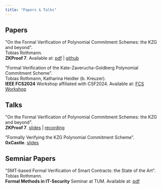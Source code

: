 ```yaml
--- 
title: "Papers & Talks"
---
```


## Papers 

"On the Formal Verification of Polynomial Commitment Schemes: the KZG and beyond".\
Tobias Rothmann.\
**ZKProof 7**. Available at: [pdf](On_the_Formal_Verification_of_Polynomial_Commitment_Schemes_the_KZG_and_beyond.pdf) | [github](https://github.com/tobias-rothmann/Polynomial-Commitment-Schemes)

"Formal Verification of the Kate-Zaverucha-Goldberg
Polynomial Commitment Scheme".\
Tobias Rothmann, Katharina Heidler (b. Kreuzer).\
**IEEE FCS2024** Workshop affiliated with CSF2024. Available at: [FCS Workshop](https://fcs-workshop.github.io/fcs2024/papers/FCS_Rothmann_Kreuzer.pdf) 

## Talks 

"On the Formal Verification of Polynomial Commitment Schemes: the KZG and beyond".\
**ZKProof 7**. [slides](https://docs.google.com/presentation/d/1G8h41Wiq7lVqYnN-ORlk2X_J_I6CYZcMEuFipXdvjNs/edit#slide=id.g33ae50ced7b_0_75) | [recording](https://www.google.com/url?q=https://youtube.com/live/RDilWrgVI1Y?feature%3Dshare&sa=D&source=editors&ust=1745329663315621&usg=AOvVaw1Pniadv-STJbfeZycreJfv)

"Formally Verifying the KZG Polynomial Commitment Scheme".\
**0xCastle**. [slides](0xCastle.pdf)

## Semniar Papers

"SMT-based Formal Verification of Smart Contracts: the State of the Art".\
Tobias Rothmann.\
**Formal Methods in IT-Security** Seminar at TUM. Available at: [pdf](SMT_based_FV_of_Smart_Contracts.pdf)

